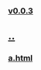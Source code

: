 ### [v0.0.3](https://github.com/littleflute/english/edit/master/html/readme.md)
## [..](..)
### [a.html](a.html)
